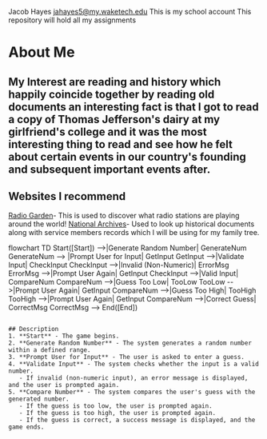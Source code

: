 Jacob Hayes
jahayes5@my.waketech.edu
This is my school account
This repository will hold all my assignments
# About Me
## My Interest are reading and history which happily coincide together by reading old documents an interesting fact is that I got to read a copy of Thomas Jefferson's dairy at my girlfriend's college and it was the most interesting thing to read and see how he felt about certain events in our country's founding and subsequent important events after.
## Websites I recommend
[Radio Garden](https://radio.garden)- This is used to discover what radio stations are playing around the world!
[National Archives](https://www.archives.gov)- Used to look up historical documents along with service members records which I will be using for my family tree.

flowchart TD
  Start([Start]) -->|Generate Random Number| GenerateNum
  GenerateNum --> |Prompt User for Input| GetInput
  GetInput -->|Validate Input| CheckInput
  CheckInput -->|Invalid (Non-Numeric)| ErrorMsg
  ErrorMsg -->|Prompt User Again| GetInput
  CheckInput -->|Valid Input| CompareNum
  CompareNum -->|Guess Too Low| TooLow
  TooLow -->|Prompt User Again| GetInput
  CompareNum -->|Guess Too High| TooHigh
  TooHigh -->|Prompt User Again| GetInput
  CompareNum -->|Correct Guess| CorrectMsg
  CorrectMsg --> End([End])
```

## Description
1. **Start** - The game begins.
2. **Generate Random Number** - The system generates a random number within a defined range.
3. **Prompt User for Input** - The user is asked to enter a guess.
4. **Validate Input** - The system checks whether the input is a valid number.
   - If invalid (non-numeric input), an error message is displayed, and the user is prompted again.
5. **Compare Number** - The system compares the user's guess with the generated number.
   - If the guess is too low, the user is prompted again.
   - If the guess is too high, the user is prompted again.
   - If the guess is correct, a success message is displayed, and the game ends.
